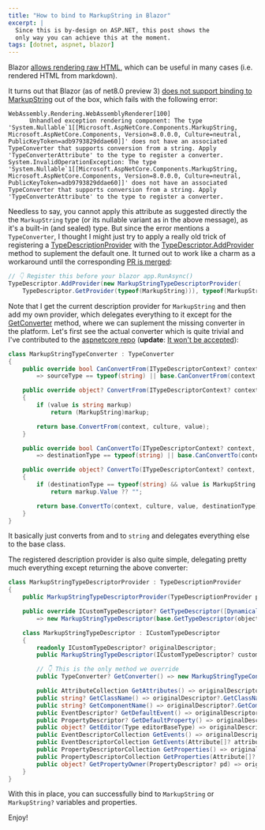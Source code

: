 ```yaml
---
title: "How to bind to MarkupString in Blazor"
excerpt: |
  Since this is by-design on ASP.NET, this post shows the 
  only way you can achieve this at the moment.
tags: [dotnet, aspnet, blazor]
---
```


Blazor [allows rendering raw HTML](https://learn.microsoft.com/en-us/aspnet/core/blazor/components/?view=aspnetcore-7.0#raw-html), 
which can be useful in many cases (i.e. rendered HTML from markdown).

It turns out that Blazor (as of net8.0 preview 3) [does not support binding to MarkupString](https://github.com/dotnet/aspnetcore/issues/47718) 
out of the box, which fails with the following error:

```
WebAssembly.Rendering.WebAssemblyRenderer[100]
      Unhandled exception rendering component: The type 'System.Nullable`1[[Microsoft.AspNetCore.Components.MarkupString, Microsoft.AspNetCore.Components, Version=8.0.0.0, Culture=neutral, PublicKeyToken=adb9793829ddae60]]' does not have an associated TypeConverter that supports conversion from a string. Apply 'TypeConverterAttribute' to the type to register a converter.
System.InvalidOperationException: The type 'System.Nullable`1[[Microsoft.AspNetCore.Components.MarkupString, Microsoft.AspNetCore.Components, Version=8.0.0.0, Culture=neutral, PublicKeyToken=adb9793829ddae60]]' does not have an associated TypeConverter that supports conversion from a string. Apply 'TypeConverterAttribute' to the type to register a converter.
```

Needless to say, you cannot apply this attribute as suggested directly the the `MarkupString` 
type (or its nullable variant as in the above message), as it's a built-in (and sealed) type. But since the 
error mentions a `TypeConverter`, I thought I might just try to apply a really old trick of 
registering a [TypeDescriptionProvider](https://docs.microsoft.com/en-us/dotnet/api/system.componentmodel.typedescriptionprovider?view=net-7.0) 
with the [TypeDescriptor.AddProvider](https://learn.microsoft.com/en-us/dotnet/api/system.componentmodel.typedescriptor.addprovider?view=net-7.0) 
method to suplement the default one. It turned out to work like a charm as a workaround 
until the corresponding [PR is merged](https://github.com/dotnet/aspnetcore/pull/47719):

```csharp
// 👇 Register this before your blazor app.RunAsync()
TypeDescriptor.AddProvider(new MarkupStringTypeDescriptorProvider(
    TypeDescriptor.GetProvider(typeof(MarkupString))), typeof(MarkupString));
```

Note that I get the current description provider for `MarkupString` and then add my own provider, 
which delegates everything to it except for the [GetConverter](https://learn.microsoft.com/en-us/dotnet/api/system.componentmodel.icustomtypedescriptor.getconverter?view=net-7.0) 
method, where we can suplement the missing converter in the platform. Let's first see the actual 
converter which is quite trivial and I've contributed to the [aspnetcore repo](https://github.com/dotnet/aspnetcore/pull/47719) 
(**update**: [It won't be accepted](https://github.com/dotnet/aspnetcore/issues/47718#issuecomment-1509628032)):

```csharp
class MarkupStringTypeConverter : TypeConverter
{
    public override bool CanConvertFrom(ITypeDescriptorContext? context, Type sourceType)
        => sourceType == typeof(string) || base.CanConvertFrom(context, sourceType);

    public override object? ConvertFrom(ITypeDescriptorContext? context, CultureInfo? culture, object value)
    {
        if (value is string markup)
            return (MarkupString)markup;

        return base.ConvertFrom(context, culture, value);
    }

    public override bool CanConvertTo(ITypeDescriptorContext? context, [NotNullWhen(true)] Type? destinationType)
        => destinationType == typeof(string) || base.CanConvertTo(context, destinationType);

    public override object? ConvertTo(ITypeDescriptorContext? context, CultureInfo? culture, object? value, Type destinationType)
    {
        if (destinationType == typeof(string) && value is MarkupString markup)
            return markup.Value ?? "";

        return base.ConvertTo(context, culture, value, destinationType);
    }
}
```

It basically just converts from and to `string` and delegates everything else to the base class.

The registered description provider is also quite simple, delegating pretty much everything 
except returning the above converter:

```csharp
class MarkupStringTypeDescriptorProvider : TypeDescriptionProvider
{
    public MarkupStringTypeDescriptorProvider(TypeDescriptionProvider parent) : base(parent) { }

    public override ICustomTypeDescriptor? GetTypeDescriptor([DynamicallyAccessedMembers((DynamicallyAccessedMemberTypes)(-1))] Type objectType, object? instance) 
        => new MarkupStringTypeDescriptor(base.GetTypeDescriptor(objectType, instance));

    class MarkupStringTypeDescriptor : ICustomTypeDescriptor
    {
        readonly ICustomTypeDescriptor? originalDescriptor;
        public MarkupStringTypeDescriptor(ICustomTypeDescriptor? customTypeDescriptor) => originalDescriptor = customTypeDescriptor;

        // 👇 This is the only method we override
        public TypeConverter? GetConverter() => new MarkupStringTypeConverter();

        public AttributeCollection GetAttributes() => originalDescriptor?.GetAttributes() ?? new AttributeCollection();
        public string? GetClassName() => originalDescriptor?.GetClassName();
        public string? GetComponentName() => originalDescriptor?.GetComponentName();
        public EventDescriptor? GetDefaultEvent() => originalDescriptor?.GetDefaultEvent();
        public PropertyDescriptor? GetDefaultProperty() => originalDescriptor?.GetDefaultProperty();
        public object? GetEditor(Type editorBaseType) => originalDescriptor?.GetEditor(editorBaseType);
        public EventDescriptorCollection GetEvents() => originalDescriptor?.GetEvents() ?? new EventDescriptorCollection(null);
        public EventDescriptorCollection GetEvents(Attribute[]? attributes) => originalDescriptor?.GetEvents(attributes) ?? new EventDescriptorCollection(null);
        public PropertyDescriptorCollection GetProperties() => originalDescriptor?.GetProperties() ?? new PropertyDescriptorCollection(null);
        public PropertyDescriptorCollection GetProperties(Attribute[]? attributes) => originalDescriptor?.GetProperties(attributes) ?? new PropertyDescriptorCollection(null);
        public object? GetPropertyOwner(PropertyDescriptor? pd) => originalDescriptor?.GetPropertyOwner(pd);
    }
}
```

With this in place, you can successfully bind to `MarkupString` or `MarkupString?` variables and properties.

Enjoy!